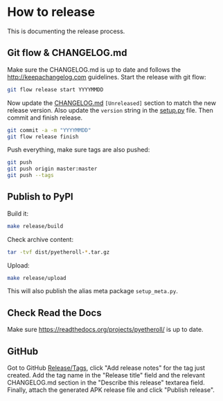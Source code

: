 # How to release

This is documenting the release process.


## Git flow & CHANGELOG.md

Make sure the CHANGELOG.md is up to date and follows the http://keepachangelog.com guidelines.
Start the release with git flow:
```sh
git flow release start YYYYMMDD
```
Now update the [CHANGELOG.md](/CHANGELOG.md) `[Unreleased]` section to match the new release version.
Also update the `version` string in the [setup.py](/setup.py) file. Then commit and finish release.
```sh
git commit -a -m "YYYYMMDD"
git flow release finish
```
Push everything, make sure tags are also pushed:
```sh
git push
git push origin master:master
git push --tags
```

## Publish to PyPI

Build it:
```sh
make release/build
```
Check archive content:
```sh
tar -tvf dist/pyetheroll-*.tar.gz
```
Upload:
```sh
make release/upload
```
This will also publish the alias meta package `setup_meta.py`.

## Check Read the Docs

Make sure <https://readthedocs.org/projects/pyetheroll/> is up to date.

## GitHub

Got to GitHub [Release/Tags](https://github.com/AndreMiras/pyetheroll/tags), click "Add release notes" for the tag just created.
Add the tag name in the "Release title" field and the relevant CHANGELOG.md section in the "Describe this release" textarea field.
Finally, attach the generated APK release file and click "Publish release".
